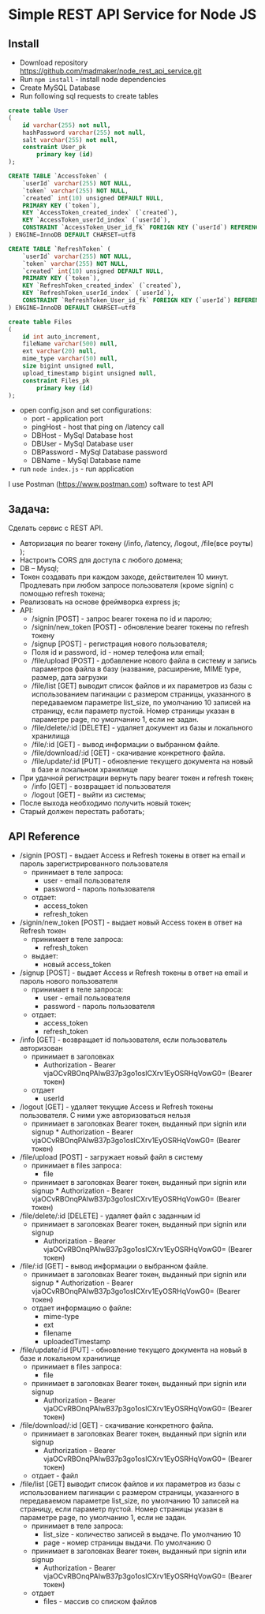 Simple REST API Service for Node JS
===========

## Install
* Download repository https://github.com/madmaker/node_rest_api_service.git
* Run `npm install` - install node dependencies
* Create MySQL Database
* Run following sql requests to create tables
~~~~ sql
create table User
(
    id varchar(255) not null,
    hashPassword varchar(255) not null,
    salt varchar(255) not null,
    constraint User_pk
    	primary key (id)
);

CREATE TABLE `AccessToken` (
    `userId` varchar(255) NOT NULL,
    `token` varchar(255) NOT NULL,
    `created` int(10) unsigned DEFAULT NULL,
    PRIMARY KEY (`token`),
    KEY `AccessToken_created_index` (`created`),
    KEY `AccessToken_userId_index` (`userId`),
    CONSTRAINT `AccessToken_User_id_fk` FOREIGN KEY (`userId`) REFERENCES `User` (`id`) ON DELETE CASCADE ON UPDATE CASCADE
) ENGINE=InnoDB DEFAULT CHARSET=utf8

CREATE TABLE `RefreshToken` (
    `userId` varchar(255) NOT NULL,
    `token` varchar(255) NOT NULL,
    `created` int(10) unsigned DEFAULT NULL,
    PRIMARY KEY (`token`),
    KEY `RefreshToken_created_index` (`created`),
    KEY `RefreshToken_userId_index` (`userId`),
    CONSTRAINT `RefreshToken_User_id_fk` FOREIGN KEY (`userId`) REFERENCES `User` (`id`) ON DELETE CASCADE ON UPDATE CASCADE
) ENGINE=InnoDB DEFAULT CHARSET=utf8

create table Files
(
    id int auto_increment,
    fileName varchar(500) null,
    ext varchar(20) null,
    mime_type varchar(50) null,
    size bigint unsigned null,
    upload_timestamp bigint unsigned null,
    constraint Files_pk
    	primary key (id)
);

~~~~
* open config.json and set configurations:
    * port - application port
    * pingHost - host that ping on /latency call
    * DBHost - MySql Database host
    * DBUser - MySql Database user
    * DBPassword - MySql Database password
    * DBName - MySql Database name
* run `node index.js` - run application

I use Postman (https://www.postman.com) software to test API

## Задача:
Сделать сервис с REST API. 
*	Авторизация по bearer токену (/info, /latency, /logout, /file(все роуты) );
*	Настроить CORS для доступа с любого домена;
*	DB – Mysql;
*	Токен создавать при каждом заходе, действителен 10 минут. Продлевать при любом запросе пользователя (кроме signin) с помощью refresh токена;
*	Реализовать на основе фреймворка express js;
*   API:
    * /signin [POST] - запрос bearer токена по id и паролю;
    * /signin/new_token [POST]  - обновление bearer токены по refresh токену
    * /signup [POST] - регистрация нового пользователя;
    * Поля id и password, id - номер телефона или email;
    * /file/upload [POST] - добавление нового файла в систему и запись параметров файла в базу (название, расширение, MIME type, размер, дата загрузки
    * /file/list [GET]  выводит список файлов и их параметров из базы с использованием пагинации с размером страницы, указанного в передаваемом параметре list_size, по умолчанию 10 записей на страницу, если параметр пустой. Номер страницы указан в параметре page, по умолчанию 1, если не задан. 
    * /file/delete/:id [DELETE] - удаляет документ из базы и локального хранилища
    * /file/:id [GET] - вывод информации о выбранном файле. 
    * /file/download/:id [GET] - скачивание конкретного файла. 
    * /file/update/:id [PUT] - обновление текущего документа на новый в базе и локальном хранилище
*	При удачной регистрации вернуть пару  bearer токен и refresh токен;
    * /info [GET] - возвращает id пользователя 
    * /logout [GET] - выйти из системы;
*	После выхода необходимо получить новый токен;
*	Старый должен перестать работать;

## API Reference
* /signin [POST] - выдает Access и Refresh токены в ответ на email и пароль зарегистрированного пользователя
    * принимает в теле запроса:
        * user - email пользователя
        * password - пароль пользователя
    * отдает:
        * access_token
        * refresh_token
* /signin/new_token [POST] - выдает новый Access токен в ответ на Refresh токен
    * принимает в теле запроса:
        * refresh_token
    * выдает:
        * новый access_token
* /signup [POST] - выдает Access и Refresh токены в ответ на email и пароль нового пользователя
    * принимает в теле запроса:
        * user - email пользователя
        * password - пароль пользователя
    * отдает:
        * access_token
        * refresh_token
* /info [GET] - возвращает id пользователя, если пользователь авторизован
    * принимает в заголовках
        * Authorization - Bearer vjaOCvRBOnqPAIwB37p3go1osICXrv1EyOSRHqVowG0= (Bearer токен)
    * отдает
        * userId
* /logout [GET] - удаляет текущие Access и Refresh токены пользователя. С ними уже авторизоваться нельзя
    * принимает в заголовках Bearer токен, выданный при signin или signup
            * Authorization - Bearer vjaOCvRBOnqPAIwB37p3go1osICXrv1EyOSRHqVowG0= (Bearer токен)
* /file/upload [POST] - загружает новый файл в систему
    * принимает в files запроса:
        * file
    * принимает в заголовках Bearer токен, выданный при signin или signup
            * Authorization - Bearer vjaOCvRBOnqPAIwB37p3go1osICXrv1EyOSRHqVowG0= (Bearer токен)
* /file/delete/:id [DELETE] - удаляет файл с заданным id
    * принимает в заголовках Bearer токен, выданный при signin или signup
        * Authorization - Bearer vjaOCvRBOnqPAIwB37p3go1osICXrv1EyOSRHqVowG0= (Bearer токен)
* /file/:id [GET] - вывод информации о выбранном файле. 
    * принимает в заголовках Bearer токен, выданный при signin или signup
                * Authorization - Bearer vjaOCvRBOnqPAIwB37p3go1osICXrv1EyOSRHqVowG0= (Bearer токен)
    * отдает информацию о файле:
        * mime-type
        * ext
        * filename
        * uploadedTimestamp
* /file/update/:id [PUT] - обновление текущего документа на новый в базе и локальном хранилище
    * принимает в files запроса:
        * file
    * принимает в заголовках Bearer токен, выданный при signin или signup
        * Authorization - Bearer vjaOCvRBOnqPAIwB37p3go1osICXrv1EyOSRHqVowG0= (Bearer токен)
* /file/download/:id [GET] - скачивание конкретного файла. 
    * принимает в заголовках Bearer токен, выданный при signin или signup
        * Authorization - Bearer vjaOCvRBOnqPAIwB37p3go1osICXrv1EyOSRHqVowG0= (Bearer токен)
    * отдает - файл
* /file/list [GET]  выводит список файлов и их параметров из базы с использованием пагинации с размером страницы, указанного в передаваемом параметре list_size, по умолчанию 10 записей на страницу, если параметр пустой. Номер страницы указан в параметре page, по умолчанию 1, если не задан.
    * принимает в теле запроса:
        * list_size - количество записей в выдаче. По умолчанию 10
        * page - номер страницы выдачи. По умолчанию 0
    * принимает в заголовках Bearer токен, выданный при signin или signup
        * Authorization - Bearer vjaOCvRBOnqPAIwB37p3go1osICXrv1EyOSRHqVowG0= (Bearer токен)
    * отдает
        * files - массив со списком файлов 